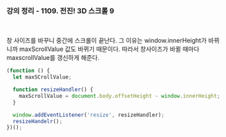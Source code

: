 ### 강의 정리 - 1109. 전진! 3D 스크롤 9

<br />

창 사이즈를 바꾸니 중간에 스크롤이 끝난다. 그 이유는 window.innerHeight가 바뀌니까 maxScrollValue 값도 바뀌기 때문이다. 따라서 창사이즈가 바뀔 때마다 maxscrollValue를 갱신하게 해준다.

```javascript
(function () {
  let maxSCrollValue;

  function resizeHandler() {
    maxScrollValue = document.body.offsetHeight - window.innerHeight;
  }

  window.addEventListener('resize', resizeHandler);
  resizeHandelr();
})();
```
